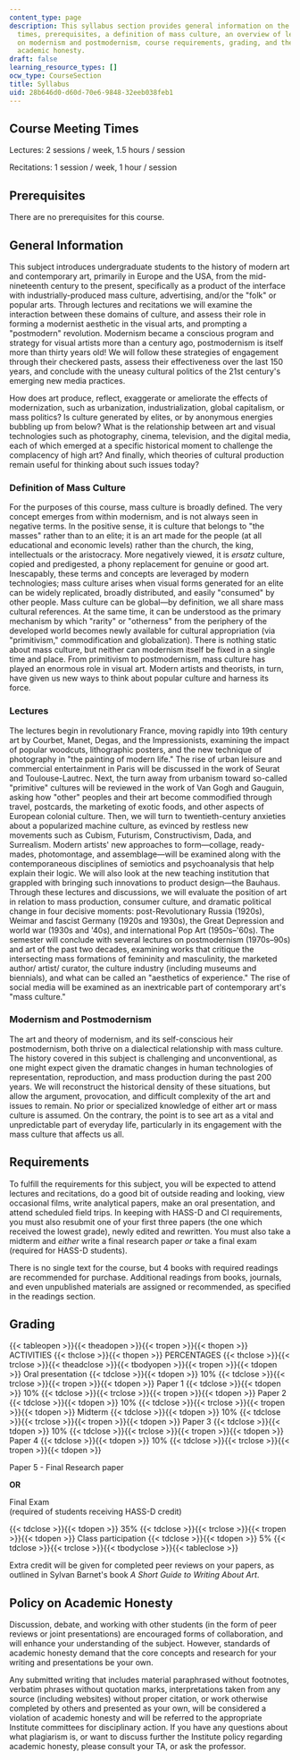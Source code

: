 ```yaml
---
content_type: page
description: This syllabus section provides general information on the course, meeting
  times, prerequisites, a definition of mass culture, an overview of lectures, a note
  on modernism and postmodernism, course requirements, grading, and the policy on
  academic honesty.
draft: false
learning_resource_types: []
ocw_type: CourseSection
title: Syllabus
uid: 28b646d0-d60d-70e6-9848-32eeb038feb1
---
```

## Course Meeting Times

Lectures: 2 sessions / week, 1.5 hours / session

Recitations: 1 session / week, 1 hour / session

## Prerequisites

There are no prerequisites for this course.

## General Information

This subject introduces undergraduate students to the history of modern art and contemporary art, primarily in Europe and the USA, from the mid-nineteenth century to the present, specifically as a product of the interface with industrially-produced mass culture, advertising, and/or the "folk" or popular arts. Through lectures and recitations we will examine the interaction between these domains of culture, and assess their role in forming a modernist aesthetic in the visual arts, and prompting a "postmodern" revolution. Modernism became a conscious program and strategy for visual artists more than a century ago, postmodernism is itself more than thirty years old! We will follow these strategies of engagement through their checkered pasts, assess their effectiveness over the last 150 years, and conclude with the uneasy cultural politics of the 21st century's emerging new media practices.

How does art produce, reflect, exaggerate or ameliorate the effects of modernization, such as urbanization, industrialization, global capitalism, or mass politics? Is culture generated by elites, or by anonymous energies bubbling up from below? What is the relationship between art and visual technologies such as photography, cinema, television, and the digital media, each of which emerged at a specific historical moment to challenge the complacency of high art? And finally, which theories of cultural production remain useful for thinking about such issues today?

### Definition of Mass Culture

For the purposes of this course, mass culture is broadly defined. The very concept emerges from within modernism, and is not always seen in negative terms. In the positive sense, it is culture that belongs to "the masses" rather than to an elite; it is an art made for the people (at all educational and economic levels) rather than the church, the king, intellectuals or the aristocracy. More negatively viewed, it is _ersatz_ culture, copied and predigested, a phony replacement for genuine or good art. Inescapably, these terms and concepts are leveraged by modern technologies; mass culture arises when visual forms generated for an elite can be widely replicated, broadly distributed, and easily "consumed" by other people. Mass culture can be global—by definition, we all share mass cultural references. At the same time, it can be understood as the primary mechanism by which "rarity" or "otherness" from the periphery of the developed world becomes newly available for cultural appropriation (via "primitivism," commodification and globalization). There is nothing static about mass culture, but neither can modernism itself be fixed in a single time and place. From primitivism to postmodernism, mass culture has played an enormous role in visual art. Modern artists and theorists, in turn, have given us new ways to think about popular culture and harness its force.

### Lectures

The lectures begin in revolutionary France, moving rapidly into 19th century art by Courbet, Manet, Degas, and the Impressionists, examining the impact of popular woodcuts, lithographic posters, and the new technique of photography in "the painting of modern life." The rise of urban leisure and commercial entertainment in Paris will be discussed in the work of Seurat and Toulouse-Lautrec. Next, the turn away from urbanism toward so-called "primitive" cultures will be reviewed in the work of Van Gogh and Gauguin, asking how "other" peoples and their art become commodified through travel, postcards, the marketing of exotic foods, and other aspects of European colonial culture. Then, we will turn to twentieth-century anxieties about a popularized machine culture, as evinced by restless new movements such as Cubism, Futurism, Constructivism, Dada, and Surrealism. Modern artists' new approaches to form—collage, ready-mades, photomontage, and assemblage—will be examined along with the contemporaneous disciplines of semiotics and psychoanalysis that help explain their logic. We will also look at the new teaching institution that grappled with bringing such innovations to product design—the Bauhaus. Through these lectures and discussions, we will evaluate the position of art in relation to mass production, consumer culture, and dramatic political change in four decisive moments: post-Revolutionary Russia (1920s), Weimar and fascist Germany (1920s and 1930s), the Great Depression and world war (1930s and '40s), and international Pop Art (1950s–'60s). The semester will conclude with several lectures on postmodernism (1970s–90s) and art of the past two decades, examining works that critique the intersecting mass formations of femininity and masculinity, the marketed author/ artist/ curator, the culture industry (including museums and biennials), and what can be called an "aesthetics of experience." The rise of social media will be examined as an inextricable part of contemporary art's "mass culture."

### Modernism and Postmodernism

The art and theory of modernism, and its self-conscious heir postmodernism, both thrive on a dialectical relationship with mass culture. The history covered in this subject is challenging and unconventional, as one might expect given the dramatic changes in human technologies of representation, reproduction, and mass production during the past 200 years. We will reconstruct the historical density of these situations, but allow the argument, provocation, and difficult complexity of the art and issues to remain. No prior or specialized knowledge of either art or mass culture is assumed. On the contrary, the point is to see art as a vital and unpredictable part of everyday life, particularly in its engagement with the mass culture that affects us all.

## Requirements

To fulfill the requirements for this subject, you will be expected to attend lectures and recitations, do a good bit of outside reading and looking, view occasional films, write analytical papers, make an oral presentation, and attend scheduled field trips. In keeping with HASS-D and CI requirements, you must also resubmit one of your first three papers (the one which received the lowest grade), newly edited and rewritten. You must also take a midterm and _either_ write a final research paper _or_ take a final exam (required for HASS-D students).

There is no single text for the course, but 4 books with required readings are recommended for purchase. Additional readings from books, journals, and even unpublished materials are assigned or recommended, as specified in the readings section.

## Grading

{{< tableopen >}}{{< theadopen >}}{{< tropen >}}{{< thopen >}}
ACTIVITIES
{{< thclose >}}{{< thopen >}}
PERCENTAGES
{{< thclose >}}{{< trclose >}}{{< theadclose >}}{{< tbodyopen >}}{{< tropen >}}{{< tdopen >}}
Oral presentation
{{< tdclose >}}{{< tdopen >}}
10%
{{< tdclose >}}{{< trclose >}}{{< tropen >}}{{< tdopen >}}
Paper 1
{{< tdclose >}}{{< tdopen >}}
10%
{{< tdclose >}}{{< trclose >}}{{< tropen >}}{{< tdopen >}}
Paper 2
{{< tdclose >}}{{< tdopen >}}
10%
{{< tdclose >}}{{< trclose >}}{{< tropen >}}{{< tdopen >}}
Midterm
{{< tdclose >}}{{< tdopen >}}
10%
{{< tdclose >}}{{< trclose >}}{{< tropen >}}{{< tdopen >}}
Paper 3
{{< tdclose >}}{{< tdopen >}}
10%
{{< tdclose >}}{{< trclose >}}{{< tropen >}}{{< tdopen >}}
Paper 4
{{< tdclose >}}{{< tdopen >}}
10%
{{< tdclose >}}{{< trclose >}}{{< tropen >}}{{< tdopen >}}

Paper 5 - Final Research paper

**OR**

Final Exam   
(required of students receiving HASS-D credit)

{{< tdclose >}}{{< tdopen >}}
35%
{{< tdclose >}}{{< trclose >}}{{< tropen >}}{{< tdopen >}}
Class participation
{{< tdclose >}}{{< tdopen >}}
5%
{{< tdclose >}}{{< trclose >}}{{< tbodyclose >}}{{< tableclose >}}

Extra credit will be given for completed peer reviews on your papers, as outlined in Sylvan Barnet's book _A Short Guide to Writing About Art_.

## Policy on Academic Honesty

Discussion, debate, and working with other students (in the form of peer reviews or joint presentations) are encouraged forms of collaboration, and will enhance your understanding of the subject. However, standards of academic honesty demand that the core concepts and research for your writing and presentations be your own.

Any submitted writing that includes material paraphrased without footnotes, verbatim phrases without quotation marks, interpretations taken from any source (including websites) without proper citation, or work otherwise completed by others and presented as your own, will be considered a violation of academic honesty and will be referred to the appropriate Institute committees for disciplinary action. If you have any questions about what plagiarism is, or want to discuss further the Institute policy regarding academic honesty, please consult your TA, or ask the professor.